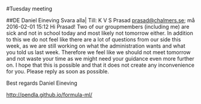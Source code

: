 #Tuesday meeting

##DE
Daniel Eineving
 Svara alla|
Till:
K V S Prasad <prasad@chalmers.se>; må 2016-02-01 15:12
Hi Prasad!
Two of our groupmembers (including me) are sick and not in school today and most likely not tomorrow either. In addition to this we do not feel like there are a lot of questions from our side this week, as we are still working on what the administration wants and what you told us last week. Therefore we feel like we should not meet tomorrow and not waste your time as we might need your guidance even more further on. I hope that this is possible and that it does not create any inconvenience for you. Please reply as soon as possible.

Best regards
Daniel Eineving

http://pendla.github.io/formula-ml/
